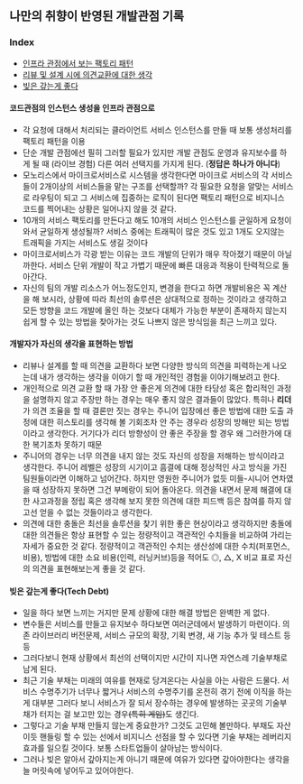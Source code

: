## 나만의 취향이 반영된 개발관점 기록

### Index
  * [인프라 관점에서 보는 팩토리 패턴](#코드관점의-인스턴스-생성을-인프라-관점으로)
  * [리뷰 및 설계 시에 의견교환에 대한 생각](#개발자가-자신의-생각을-표현하는-방법)
  * [빚은 갚는게 좋다](#빚은-갚는게-좋다tech-debt)


#### 코드관점의 인스턴스 생성을 인프라 관점으로
- 각 요청에 대해서 처리되는 클라이언트 서비스 인스턴스를 만들 때 보통 생성처리를 팩토리 패턴을 이용
- 단순 개발 관점에선 필히 그러할 필요가 있지만 개발 관점도 운영과 유지보수를 하게 될 때 (라이브 경험) 다른 여러 선택지를 가지게 된다. (**정답은 하나가 아니다**)
- 모노리스에서 마이크로서비스로 시스템을 생각한다면 마이크로 서비스의 각 서비스들이 2개이상의 서비스들을 맡는 구조를 선택할까? 각 필요한 요청을 알맞는 서비스로 라우팅이 되고 그 서비스에 집중하는 로직이 된다면 팩토리 패턴으로 비지니스 코드를 찍어내는 상황은 일어나지 않을 것 같다.
- 10개의 서비스 팩토리를 만든다고 해도 10개의 서비스 인스턴스를 균일하게 요청이 와서 균일하게 생성될까? 서비스 중에는 트래픽이 많은 것도 있고 1개도 오지않는 트래픽을 가지는 서비스도 생길 것이다
- 마이크로서비스가 각광 받는 이유는 코드 개발의 단위가 매우 작아졌기 때문이 아닐까한다. 서비스 단위 개발이 작고 가볍기 때문에 빠른 대응과 적용이 탄력적으로 돌아간다.
- 자신의 팀의 개발 리소스가 어느정도인지, 변경을 한다고 하면 개발비용은 꼭 계산을 해 보시라, 상황에 따라 최선의 솔루션은 상대적으로 정하는 것이라고 생각하고 모든 방향을 코드 개발에 올인 하는 것보다 대체가 가능한 부분이 존재하지 않는지 쉽게 할 수 있는 방법을 찾아가는 것도 나쁘지 않은 방식임을 최근 느끼고 있다.

#### 개발자가 자신의 생각을 표현하는 방법
- 리뷰나 설계를 할 때 의견을 교환하다 보면 다양한 방식의 의견을 피력하는게 나오는데 내가 생각하는 생각을 이야기 할 때 개인적인 경험을 이야기해보려고 한다.
- 개인적으로 의견 교환 할 때 가장 안 좋은게 의견에 대한 타당성 혹은 합리적인 과정을 설명하지 않고 주장만 하는 경우는 매우 좋지 않은 결과들이 많았다. 특히나 **리더**가 의견 조율을 할 때 결론만 짓는 경우는 주니어 입장에선 좋은 방법에 대한 도출 과정에 대한 히스토리를 생각해 볼 기회조차 안 주는 경우라 성장의 방해만 되는 방법이라고 생각한다. 거기다가 리더 방향성이 안 좋은 주장을 할 경우 왜 그러한가에 대한 복기조차 못하기 때문
- 주니어의 경우는 너무 의견을 내지 않는 것도 자신의 성장을 저해하는 방식이라고 생각한다. 주니어 레벨은 성장의 시기이고 흠결에 대해 정상적인 사고 방식을 가진 팀원들이라면 이해하고 넘어간다. 하지만 영원한 주니어가 없듯 미들-시니어 연차였을 때 성장하지 못하면 그건 부메랑이 되어 돌아온다. 의견을 내면서 문제 해결에 대한 사고과정을 정립 혹은 생각해 보지 못한 의견에 대한 피드백 등은 참여를 하지 않고선 얻을 수 없는 것들이라고 생각한다.
- 의견에 대한 충돌은 최선을 솔루션을 찾기 위한 좋은 현상이라고 생각하지만 충돌에 대한 의견들은 항상 표현할 수 있는 정량적이고 객관적인 수치들을 비교하여 가리는 자세가 중요한 것 같다. 정량적이고 객관적인 수치는 생산성에 대한 수치(퍼포먼스, 비용), 방법에 대한 소요 비용(인력, 러닝커브)등을 적어도 ◎, △, X 비교 표로 자신의 의견을 표현해보는게 좋을 것 같다.

#### 빚은 갚는게 좋다(Tech Debt)
- 일을 하다 보면 느끼는 거지만 문제 상황에 대한 해결 방법은 완벽한 게 없다.
- 변수들은 서비스를 만들고 유지보수 하다보면 여러군데에서 발생하기 마련이다. 의존 라이브러리 버전문제, 서비스 규모의 확장, 기획 변경, 새 기능 추가 및 테스트 등등
- 그러다보니 현재 상황에서 최선의 선택이지만 시간이 지나면 자연스레 기술부채로 남게 된다.
- 최근 기술 부채는 미래의 여유를 현재로 당겨온다는 사실을 아는 사람은 드물다. 서비스 수명주기가 너무나 짧거나 서비스의 수명주기를 온전히 겪기 전에 이직을 하는게 대부분 그러다 보니 서비스가 잘 되서 장수하는 경우에 발생하는 곳곳의 기술부채가 터지는 걸 보고만 있는 경우~~(특히 게임)~~도 생긴다.
- 그렇다고 기술 부채 만들지 않는게 중요한가? 그것도 고민해 볼만하다. 부채도 자산이듯 핸들링 할 수 있는 선에서 비지니스 선점을 할 수 있다면 기술 부채는 레버리지 효과를 일으킬 것이다. 보통 스타트업들이 살아남는 방식이다.
- 그러나 빚은 알아서 갚아지는게 아니기 때문에 여유가 있다면 갚아야한다는 생각을 늘 머릿속에 넣어두고 있어야한다.